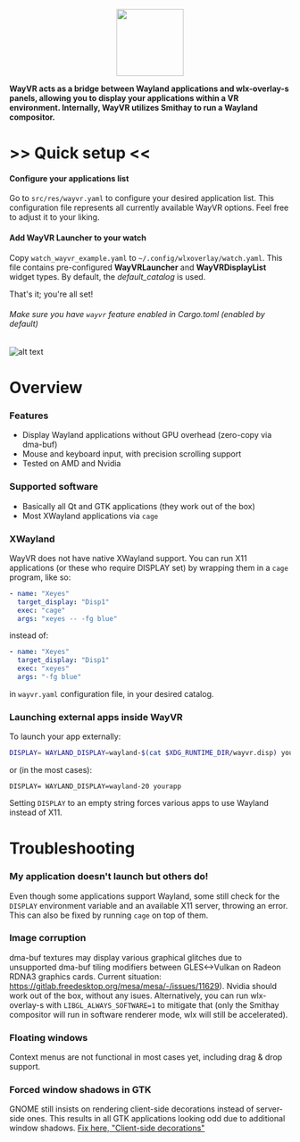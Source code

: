 <p align="center">
  <img src="https://raw.githubusercontent.com/galister/wlx-overlay-s/refs/heads/guide/wayvr/logo.svg" height="120"/>
</p>

**WayVR acts as a bridge between Wayland applications and wlx-overlay-s panels, allowing you to display your applications within a VR environment. Internally, WayVR utilizes Smithay to run a Wayland compositor.**

# >> Quick setup <<

#### Configure your applications list

Go to `src/res/wayvr.yaml` to configure your desired application list. This configuration file represents all currently available WayVR options. Feel free to adjust it to your liking.

#### Add WayVR Launcher to your watch

Copy `watch_wayvr_example.yaml` to `~/.config/wlxoverlay/watch.yaml`. This file contains pre-configured **WayVRLauncher** and **WayVRDisplayList** widget types. By default, the _default_catalog_ is used.

That's it; you're all set!

###### _Make sure you have `wayvr` feature enabled in Cargo.toml (enabled by default)_

![alt text](https://raw.githubusercontent.com/galister/wlx-overlay-s/refs/heads/guide/wayvr/watch.jpg)

# Overview

### Features

- Display Wayland applications without GPU overhead (zero-copy via dma-buf)
- Mouse and keyboard input, with precision scrolling support
- Tested on AMD and Nvidia

### Supported software

- Basically all Qt and GTK applications (they work out of the box)
- Most XWayland applications via `cage`

### XWayland

WayVR does not have native XWayland support. You can run X11 applications (or these who require DISPLAY set) by wrapping them in a `cage` program, like so:

```yaml
- name: "Xeyes"
  target_display: "Disp1"
  exec: "cage"
  args: "xeyes -- -fg blue"
```

instead of:

```yaml
- name: "Xeyes"
  target_display: "Disp1"
  exec: "xeyes"
  args: "-fg blue"
```

in `wayvr.yaml` configuration file, in your desired catalog.

### Launching external apps inside WayVR

To launch your app externally:

```sh
DISPLAY= WAYLAND_DISPLAY=wayland-$(cat $XDG_RUNTIME_DIR/wayvr.disp) yourapp
```

or (in the most cases):

```
DISPLAY= WAYLAND_DISPLAY=wayland-20 yourapp
```

Setting `DISPLAY` to an empty string forces various apps to use Wayland instead of X11.

# Troubleshooting

### My application doesn't launch but others do!

Even though some applications support Wayland, some still check for the `DISPLAY` environment variable and an available X11 server, throwing an error. This can also be fixed by running `cage` on top of them.

### Image corruption

dma-buf textures may display various graphical glitches due to unsupported dma-buf tiling modifiers between GLES<->Vulkan on Radeon RDNA3 graphics cards. Current situation: https://gitlab.freedesktop.org/mesa/mesa/-/issues/11629). Nvidia should work out of the box, without any isues. Alternatively, you can run wlx-overlay-s with `LIBGL_ALWAYS_SOFTWARE=1` to mitigate that (only the Smithay compositor will run in software renderer mode, wlx will still be accelerated).

### Floating windows

Context menus are not functional in most cases yet, including drag & drop support.

### Forced window shadows in GTK

GNOME still insists on rendering client-side decorations instead of server-side ones. This results in all GTK applications looking odd due to additional window shadows. [Fix here, "Client-side decorations"](https://wiki.archlinux.org/title/GTK)

